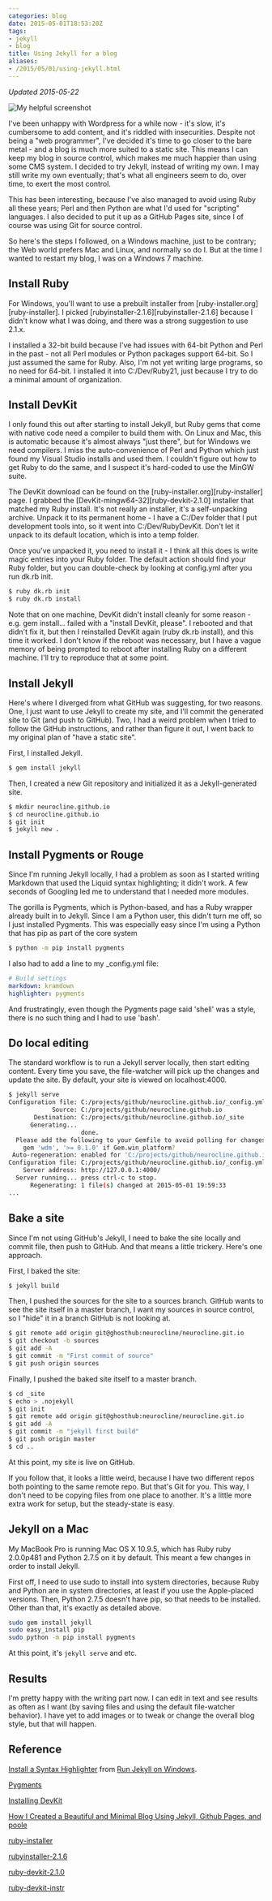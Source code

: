 ```yaml
---
categories: blog
date: 2015-05-01T18:53:20Z
tags:
- jekyll
- blog
title: Using Jekyll for a blog
aliases:
- /2015/05/01/using-jekyll.html
---
```


*Updated 2015-05-22*

![My helpful screenshot](/assets/JekyllBlogging.jpg)

I've been unhappy with Wordpress for a while now - it's slow, it's cumbersome to add content,
and it's riddled with insecurities. Despite not being a "web programmer", I've decided it's time
to go closer to the bare metal - and a blog is much more suited to a static site. This means I can
keep my blog in source control, which makes me much happier than using some CMS system. I decided
to try Jekyll, instead of writing my own. I may still write my own eventually; that's what all
engineers seem to do, over time, to exert the most control.

This has been interesting, because I've also managed to avoid using Ruby all these years; Perl and
then Python are what I'd used for "scripting" languages. I also decided to put it up as a GitHub
Pages site, since I of course was using Git for source control.

So here's the steps I followed, on a Windows machine, just to be contrary; the Web world prefers
Mac and Linux, and normally so do I. But at the time I wanted to restart my blog, I was on a
Windows 7 machine.

## Install Ruby

For Windows, you'll want to use a prebuilt installer from [ruby-installer.org][ruby-installer].
I picked [rubyinstaller-2.1.6][rubyinstaller-2.1.6] because I didn't know what I was doing, and
there was a strong suggestion to use 2.1.x.

I installed a 32-bit build because I've had issues with 64-bit Python and Perl in the past - not
all Perl modules or Python packages support 64-bit. So I just assumed the same for Ruby. Also, I'm
not yet writing large programs, so no need for 64-bit. I installed it into C:/Dev/Ruby21, just
because I try to do a minimal amount of organization.

## Install DevKit

I only found this out after starting to install Jekyll, but Ruby gems that come with native
code need a compiler to build them with. On Linux and Mac, this is automatic because it's almost
always "just there", but for Windows we need compilers. I miss the auto-convenience of Perl and
Python which just found my Visual Studio installs and used them. I couldn't figure out how to
get Ruby to do the same, and I suspect it's hard-coded to use the MinGW suite.

The DevKit download can be found on the [ruby-installer.org][ruby-installer] page. I grabbed
the [DevKit-mingw64-32][ruby-devkit-2.1.0] installer that matched my Ruby install. It's not
really an installer, it's a self-unpacking archive. Unpack it to its permanent home - I have
a C:/Dev folder that I put development tools into, so it went into C:/Dev/RubyDevKit. Don't
let it unpack to its default location, which is into a temp folder.

Once you've unpacked it, you need to install it - I think all this does is write magic entries
into your Ruby folder. The default action should find your Ruby folder, but you can double-check
by looking at config.yml after you run dk.rb init.

```bash
$ ruby dk.rb init
$ ruby dk.rb install
```

Note that on one machine, DevKit didn't install cleanly for some reason - e.g. gem install...
failed with a "install DevKit, please". I rebooted and that didn't fix it, but then I reinstalled
DevKit again (ruby dk.rb install), and this time it worked. I don't know if the reboot was
necessary, but I have a vague memory of being prompted to reboot after installing Ruby on
a different machine. I'll try to reproduce that at some point.

## Install Jekyll

Here's where I diverged from what GitHub was suggesting, for two reasons. One, I just want to
use Jekyll to create my site, and I'll commit the generated site to Git (and push to GitHub).
Two, I had a weird problem when I tried to follow the GitHub instructions, and rather than figure
it out, I went back to my original plan of "have a static site".

First, I installed Jekyll.

```bash
$ gem install jekyll
```

Then, I created a new Git repository and initialized it as a Jekyll-generated site.

```bash
$ mkdir neurocline.github.io
$ cd neurocline.github.io
$ git init
$ jekyll new .
```

## Install Pygments or Rouge

Since I'm running Jekyll locally, I had a problem as soon as I started writing Markdown that
used the Liquid syntax highlighting; it didn't work. A few seconds of Googling led me to
understand that I needed more modules.

The gorilla is Pygments, which is Python-based, and has a Ruby wrapper already built in to
Jekyll. Since I am a Python user, this didn't turn me off, so I just installed Pygments. This was
especially easy since I'm using a Python that has pip as part of the core system

```bash
$ python -m pip install pygments
```

I also had to add a line to my _config.yml file:

```yaml
# Build settings
markdown: kramdown
highlighter: pygments
```

And frustratingly, even though the Pygments page said 'shell' was a style, there is no such
thing and I had to use 'bash'.

## Do local editing

The standard workflow is to run a Jekyll server locally, then start editing content. Every
time you save, the file-watcher will pick up the changes and update the site. By default, your
site is viewed on localhost:4000.

```bash
$ jekyll serve
Configuration file: C:/projects/github/neurocline.github.io/_config.yml
            Source: C:/projects/github/neurocline.github.io
       Destination: C:/projects/github/neurocline.github.io/_site
      Generating...
                    done.
  Please add the following to your Gemfile to avoid polling for changes:
    gem 'wdm', '>= 0.1.0' if Gem.win_platform?
 Auto-regeneration: enabled for 'C:/projects/github/neurocline.github.io'
Configuration file: C:/projects/github/neurocline.github.io/_config.yml
    Server address: http://127.0.0.1:4000/
  Server running... press ctrl-c to stop.
      Regenerating: 1 file(s) changed at 2015-05-01 19:59:33
...
```

## Bake a site

Since I'm not using GitHub's Jekyll, I need to bake the site locally and commit file, then
push to GitHub. And that means a little trickery. Here's one approach.

First, I baked the site:

```bash
$ jekyll build
```

Then, I pushed the sources for the site to a sources branch. GitHub wants to see the site itself in
a master branch, I want my sources in source control, so I "hide" it in a branch GitHub is not
looking at.

```bash
$ git remote add origin git@ghosthub:neurocline/neurocline.git.io
$ git checkout -b sources
$ git add -A
$ git commit -m "First commit of source"
$ git push origin sources
```

Finally, I pushed the baked site itself to a master branch.

```bash
$ cd _site
$ echo > .nojekyll
$ git init
$ git remote add origin git@ghosthub:neurocline/neurocline.git.io
$ git add -A
$ git commit -m "jekyll first build"
$ git push origin master
$ cd ..
```

At this point, my site is live on GitHub.

If you follow that, it looks a little weird, because I have two different repos both pointing to
the same remote repo. But that's Git for you. This way, I don't need to be copying files from one
place to another. It's a little more extra work for setup, but the steady-state is easy.

## Jekyll on a Mac

My MacBook Pro is running Mac OS X 10.9.5, which has Ruby ruby 2.0.0p481 and
Python 2.7.5 on it by default. This meant a few changes in order to install
Jekyll.

First off, I need to use sudo to install into system directories, because
Ruby and Python are in system directories, at least if you use the Apple-placed
versions. Then, Python 2.7.5 doesn't have pip, so that needs to be installed.
Other than that, it's exactly as detailed above.

```bash
sudo gem install jekyll
sudo easy_install pip
sudo python -m pip install pygments
```

At this point, it's `jekyll serve` and etc.

## Results

I'm pretty happy with the writing part now. I can edit in text and see results as often as I
want (by saving files and using the default file-watcher behavior). I have yet to add images or
to tweak or change the overall blog style, but that will happen.

## Reference

[Install a Syntax Highlighter](http://jekyll-windows.juthilo.com/3-syntax-highlighting/) from
[Run Jekyll on Windows](http://jekyll-windows.juthilo.com/).

[Pygments](http://pygments.org/)

[Installing DevKit](http://github.com/oneclick/rubyinstaller/wiki/Development-Kit)

[How I Created a Beautiful and Minimal Blog Using Jekyll, Github Pages, and poole](http://joshualande.com/jekyll-github-pages-poole/)

[ruby-installer](http://rubyinstaller.org/downloads/)

[rubyinstaller-2.1.6](http://dl.bintray.com/oneclick/rubyinstaller/rubyinstaller-2.1.6.exe)

[ruby-devkit-2.1.0](http://dl.bintray.com/oneclick/rubyinstaller/DevKit-mingw64-32-4.7.2-20130224-1151-sfx.exe)

[ruby-devkit-instr](http://github.com/oneclick/rubyinstaller/wiki/Development-Kit)
